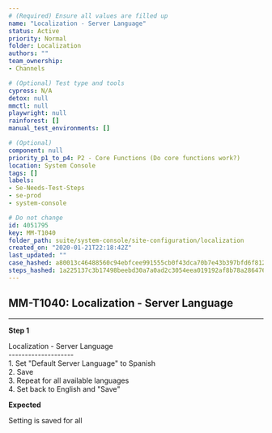 ```yaml
---
# (Required) Ensure all values are filled up
name: "Localization - Server Language"
status: Active
priority: Normal
folder: Localization
authors: ""
team_ownership: 
- Channels

# (Optional) Test type and tools
cypress: N/A
detox: null
mmctl: null
playwright: null
rainforest: []
manual_test_environments: []

# (Optional)
component: null
priority_p1_to_p4: P2 - Core Functions (Do core functions work?)
location: System Console
tags: []
labels: 
- Se-Needs-Test-Steps
- se-prod
- system-console

# Do not change
id: 4051795
key: MM-T1040
folder_path: suite/system-console/site-configuration/localization
created_on: "2020-01-21T22:18:42Z"
last_updated: ""
case_hashed: a80013c46488560c94ebfcee991555cb0f43dca70b7e43b397bfd6f8127dde7e1197fb932ba37370cb7b8d88ad909626
steps_hashed: 1a225137c3b17498beebd30a7a0ad2c3054eea019192af8b78a2864768ec17a6d66f5c78025d23738b15d25c90eacd03
---
```


## MM-T1040: Localization - Server Language

---

**Step 1**

Localization - Server Language\
\--------------------\
1\. Set "Default Server Language" to Spanish\
2\. Save\
3\. Repeat for all available languages\
4\. Set back to English and "Save"

**Expected**

Setting is saved for all
